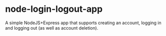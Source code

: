 # node-login-logout-app
A simple NodeJS+Express app that supports creating an account, logging in and logging out (as well as account deletion).
